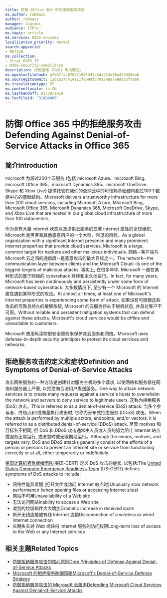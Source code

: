 ```yaml
---
title: 防御 Office 365 中的拒绝服务攻击
ms.author: robmazz
author: robmazz
manager: laurawi
audience: ITPro
ms.topic: article
ms.service: O365-seccomp
localization_priority: Normal
search.appverid:
- MET150
ms.collection:
- Strat_O365_IP
- M365-security-compliance
description: 拒绝服务 (DoS) 攻击概述。
ms.openlocfilehash: a7e67fcc87867190f345c5dad14e38a473420eab
ms.sourcegitcommit: 1261a37c414111f869df5791548a768d853fda60
ms.translationtype: MT
ms.contentlocale: zh-CN
ms.lasthandoff: 03/30/2019
ms.locfileid: "31004069"
---
```

# <a name="defending-against-denial-of-service-attacks-in-office-365"></a><span data-ttu-id="de1db-103">防御 Office 365 中的拒绝服务攻击</span><span class="sxs-lookup"><span data-stu-id="de1db-103">Defending Against Denial-of-Service Attacks in Office 365</span></span>

## <a name="introduction"></a><span data-ttu-id="de1db-104">简介</span><span class="sxs-lookup"><span data-stu-id="de1db-104">Introduction</span></span>
<span data-ttu-id="de1db-105">microsoft 为超过200个云服务 (包括 microsoft Azure、microsoft Bing、microsoft Office 365、microsoft Dynamics 365、microsoft OneDrive、Skype 和 Xbox Live) 提供托管在我们的全球云中的可信赖基础结构超过100个数据中心的基础结构。</span><span class="sxs-lookup"><span data-stu-id="de1db-105">Microsoft delivers a trustworthy infrastructure for more than 200 cloud services, including Microsoft Azure, Microsoft Bing, Microsoft Office 365, Microsoft Dynamics 365, Microsoft OneDrive, Skype, and Xbox Live that are hosted in our global cloud infrastructure of more than 100 datacenters.</span></span>

<span data-ttu-id="de1db-106">作为具有大量 internet 状态以及提供云服务的显著 internet 属性的全球组织, Microsoft 是黑客和其他恶意用户的一个大型、常见的目标。</span><span class="sxs-lookup"><span data-stu-id="de1db-106">As a global organization with a significant Internet presence and many prominent Internet properties that provide cloud services, Microsoft is a large, common target for hackers and other malicious individuals.</span></span> <span data-ttu-id="de1db-107">网络--客户端与 Microsoft 云之间的通信层--是恶意攻击的最大目标之一。</span><span class="sxs-lookup"><span data-stu-id="de1db-107">The network--the communication layer between clients and the Microsoft Cloud--is one of the biggest targets of malicious attacks.</span></span> <span data-ttu-id="de1db-108">事实上, 在很多年中, Microsoft 一直在某种形式的基于网络的 cyberattack 持续和永久地进行。</span><span class="sxs-lookup"><span data-stu-id="de1db-108">In fact, for many years, Microsoft has been continuously and persistently under some form of network-based cyberattack.</span></span> <span data-ttu-id="de1db-109">大多数情况下, 至少有一个 Microsoft 的 Internet 属性遇到某种形式的攻击。</span><span class="sxs-lookup"><span data-stu-id="de1db-109">At almost all times, at least one of Microsoft's Internet properties is experiencing some form of attack.</span></span> <span data-ttu-id="de1db-110">如果没有可抵御这些攻击的可靠且持久的缓解系统, Microsoft 的云服务将处于脱机状态, 并且对客户不可用。</span><span class="sxs-lookup"><span data-stu-id="de1db-110">Without reliable and persistent mitigation systems that can defend against these attacks, Microsoft's cloud services would be offline and unavailable to customers.</span></span>

<span data-ttu-id="de1db-111">Microsoft 使用纵深防御安全原则来保护其云服务和网络。</span><span class="sxs-lookup"><span data-stu-id="de1db-111">Microsoft uses defense-in-depth security principles to protect its cloud services and networks.</span></span> 

## <a name="definition-and-symptoms-of-denial-of-service-attacks"></a><span data-ttu-id="de1db-112">拒绝服务攻击的定义和症状</span><span class="sxs-lookup"><span data-stu-id="de1db-112">Definition and Symptoms of Denial-of-Service Attacks</span></span>
<span data-ttu-id="de1db-113">攻击网络服务的一种方法是创建针对服务主机的多个请求, 以使网络和服务器在网络和服务器上严重, 以拒绝向合法用户发送服务。</span><span class="sxs-lookup"><span data-stu-id="de1db-113">One way to attack network services is to create many requests against a service's hosts to overwhelm the network and servers to deny service to legitimate users.</span></span> <span data-ttu-id="de1db-114">这称为拒绝服务 (DoS) 攻击。</span><span class="sxs-lookup"><span data-stu-id="de1db-114">This is referred to as a denial-of-service (DoS) attack.</span></span> <span data-ttu-id="de1db-115">当多个参与者、终结点和/或向量执行攻击时, 它称为分布式拒绝服务 (DDoS) 攻击。</span><span class="sxs-lookup"><span data-stu-id="de1db-115">When the attack is performed by multiple actors, endpoints, and/or vectors, it is referred to as a distributed denial-of-service (DDoS) attack.</span></span> <span data-ttu-id="de1db-116">尽管 motives 和目标各不相同, 但 DoS 和 DDoS 攻击通常由人员或人员的努力阻止 Internet 站点或服务正常运行, 或者暂时或无限期地运行。</span><span class="sxs-lookup"><span data-stu-id="de1db-116">Although the means, motives, and targets vary, DoS and DDoS attacks generally consist of the efforts of a person or persons to prevent an Internet site or service from functioning correctly or at all, either temporarily or indefinitely.</span></span>

<span data-ttu-id="de1db-117">[美国计算机紧急就绪团队](https://www.us-cert.gov/)(美国-CERT) 定义 DoS 攻击的症状, 以包括:</span><span class="sxs-lookup"><span data-stu-id="de1db-117">The [United States Computer Emergency Readiness Team](https://www.us-cert.gov/) (US-CERT) defines symptoms of DoS attacks to include:</span></span>
- <span data-ttu-id="de1db-118">网络性能异常慢 (打开文件或访问 Internet 站点时)</span><span class="sxs-lookup"><span data-stu-id="de1db-118">Unusually slow network performance (when opening files or accessing Internet sites)</span></span>
- <span data-ttu-id="de1db-119">网站不可用</span><span class="sxs-lookup"><span data-stu-id="de1db-119">Unavailability of a Web site</span></span>
- <span data-ttu-id="de1db-120">无法访问网站</span><span class="sxs-lookup"><span data-stu-id="de1db-120">Inability to access a Web site</span></span>
- <span data-ttu-id="de1db-121">收到的垃圾邮件大大增加</span><span class="sxs-lookup"><span data-stu-id="de1db-121">Dramatic increase in received spam</span></span>
- <span data-ttu-id="de1db-122">断开无线连接或有线 Internet 连接</span><span class="sxs-lookup"><span data-stu-id="de1db-122">Disconnection of a wireless or wired Internet connection</span></span>
- <span data-ttu-id="de1db-123">长期失去对 Web 或任何 Internet 服务的访问权限</span><span class="sxs-lookup"><span data-stu-id="de1db-123">Long-term loss of access to the Web or any Internet services</span></span>

## <a name="related-topics"></a><span data-ttu-id="de1db-124">相关主题</span><span class="sxs-lookup"><span data-stu-id="de1db-124">Related Topics</span></span>
- [<span data-ttu-id="de1db-125">防御拒绝服务攻击的核心原则</span><span class="sxs-lookup"><span data-stu-id="de1db-125">Core Principles of Defense Against Denial-of-Service Attacks</span></span>](office-365-core-principles-of-defense-against-dos-attacks.md)
- [<span data-ttu-id="de1db-126">Microsoft 的拒绝服务防御策略</span><span class="sxs-lookup"><span data-stu-id="de1db-126">Microsoft's Denial-of-Service Defense Strategy</span></span>](office-365-microsoft-dos-defense-strategy.md)
- [<span data-ttu-id="de1db-127">防御拒绝服务攻击的 Microsoft 云服务</span><span class="sxs-lookup"><span data-stu-id="de1db-127">Defending Microsoft Cloud Services Against Denial-of-Service Attacks</span></span>](office-365-defending-cloud-services-against-dos-attacks.md)
